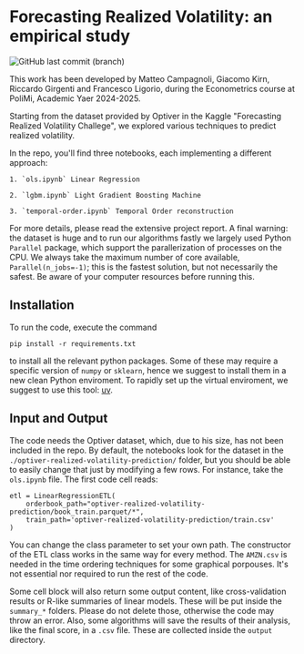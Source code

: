 # Forecasting Realized Volatility: an empirical study

![GitHub last commit (branch)](https://img.shields.io/github/last-commit/Dr4k3z/realized-vol/:branch)

This work has been developed by Matteo Campagnoli, Giacomo Kirn, Riccardo Girgenti and Francesco Ligorio, during the Econometrics course at PoliMi, Academic Yaer 2024-2025.

Starting from the dataset provided by Optiver in the Kaggle "Forecasting Realized Volatility Challege", we explored various techniques to predict realized volatility. 

In the repo, you'll find three notebooks, each implementing a different approach:
    
    1. `ols.ipynb` Linear Regression

    2. `lgbm.ipynb` Light Gradient Boosting Machine

    3. `temporal-order.ipynb` Temporal Order reconstruction

For more details, please read the extensive project report. A final warning: the dataset is huge and to run our algorithms fastly we largely used Python `Parallel` package, which support the parallerization of processes on the CPU. We always take the maximum number of core available, `Parallel(n_jobs=-1)`; this is the fastest solution, but not necessarily the safest. Be aware of your computer resources before running this.

## Installation

To run the code, execute the command

```pip install -r requirements.txt```

to install all the relevant python packages. Some of these may require a specific version of `numpy` or `sklearn`, hence we suggest to install them in a new clean Python enviroment. To rapidly set up the virtual enviroment, we suggest to use this tool: [uv](https://docs.astral.sh/uv/).

## Input and Output

The code needs the Optiver dataset, which, due to his size, has not been included in the repo. By default, the notebooks look for the dataset in the ```./optiver-realized-volatility-prediction/``` folder, but you should be able to easily change that just by modifying a few rows. For instance, take the `ols.ipynb` file. The first code cell reads:

```
etl = LinearRegressionETL(
    orderbook_path="optiver-realized-volatility-prediction/book_train.parquet/*",
    train_path='optiver-realized-volatility-prediction/train.csv'
)
```

You can change the class parameter to set your own path. The constructor of the ETL class works in the same way for every method. The `AMZN.csv` is needed in the time ordering techniques for some graphical porpouses. It's not essential nor required to run the rest of the code.

Some cell block will also return some output content, like cross-validation results or R-like summaries of linear models. These will be put inside the `summary_*` folders. Please do not delete those, otherwise the code may throw an error. Also, some algorithms will save the results of their analysis, like the final score, in a `.csv` file. These are collected inside the `output` directory.